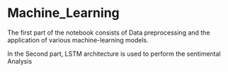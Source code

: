 # Machine_Learning
The first part of the notebook consists of Data preprocessing and the application of various machine-learning models.

In the Second part, LSTM architecture is used to perform the sentimental Analysis
